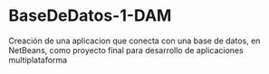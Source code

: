 # BaseDeDatos-1-DAM
Creación de una aplicacion que conecta con una base de datos, en NetBeans, como proyecto final para desarrollo de aplicaciones multiplataforma
